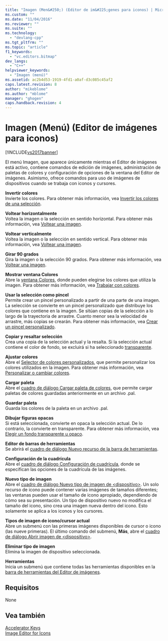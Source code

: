 ```yaml
---
title: "Imagen (Men&#250;) (Editor de im&#225;genes para iconos) | Microsoft Docs"
ms.custom: ""
ms.date: "11/04/2016"
ms.reviewer: ""
ms.suite: ""
ms.technology: 
  - "devlang-cpp"
ms.tgt_pltfrm: ""
ms.topic: "article"
f1_keywords: 
  - "vc.editors.bitmap"
dev_langs: 
  - "C++"
helpviewer_keywords: 
  - "Imagen (menú)"
ms.assetid: ac2b4d53-1919-4fd1-a0af-d3c085c45af2
caps.latest.revision: 8
author: "mikeblome"
ms.author: "mblome"
manager: "ghogen"
caps.handback.revision: 4
---
```

# Imagen (Men&#250;) (Editor de im&#225;genes para iconos)
[!INCLUDE[vs2017banner](../assembler/inline/includes/vs2017banner.md)]

El menú Imagen, que aparece únicamente mientras el Editor de imágenes está activo, contiene comandos de edición de imágenes, administración de paletas de colores y configuración de opciones de la ventana del Editor de imágenes.  Asimismo, ofrece comandos para uso de imágenes de dispositivos cuando se trabaja con iconos y cursores.  
  
 **Invertir colores**  
 Invierte los colores.  Para obtener más información, vea [Invertir los colores de una selección](../windows/inverting-the-colors-in-a-selection-image-editor-for-icons.md).  
  
 **Voltear horizontalmente**  
 Voltea la imagen o la selección en sentido horizontal.  Para obtener más información, vea [Voltear una imagen](../mfc/flipping-an-image-image-editor-for-icons.md).  
  
 **Voltear verticalmente**  
 Voltea la imagen o la selección en sentido vertical.  Para obtener más información, vea [Voltear una imagen](../mfc/flipping-an-image-image-editor-for-icons.md).  
  
 **Girar 90 grados**  
 Gira la imagen o la selección 90 grados.  Para obtener más información, vea [Voltear una imagen](../mfc/flipping-an-image-image-editor-for-icons.md).  
  
 **Mostrar ventana Colores**  
 Abre la [ventana Colores](../Topic/Colors%20Window%20\(Image%20Editor%20for%20Icons\).md), donde pueden elegirse los colores que utiliza la imagen.  Para obtener más información, vea [Trabajar con colores](../mfc/working-with-color-image-editor-for-icons.md).  
  
 **Usar la selección como pincel**  
 Permite crear un pincel personalizado a partir de una parte de una imagen.  La selección se convierte en un pincel personalizado que distribuye los colores que contiene en la imagen.  Se sitúan copias de la selección a lo largo de la trayectoria de arrastre.  Cuanto menor sea la velocidad de arrastre, más copias se crearán.  Para obtener más información, vea [Crear un pincel personalizado](../mfc/creating-a-custom-brush-image-editor-for-icons.md).  
  
 **Copiar y resaltar selección**  
 Crea una copia de la selección actual y la resalta.  Si la selección actual contiene el color de fondo, se excluirá si ha seleccionado [transparente](../windows/choosing-a-transparent-or-opaque-background-image-editor-for-icons.md).  
  
 **Ajustar colores**  
 Abre el [Selector de colores personalizados](../windows/custom-color-selector-dialog-box-image-editor-for-icons.md), que permite personalizar los colores utilizados en la imagen.  Para obtener más información, vea [Personalizar o cambiar colores](../windows/customizing-or-changing-colors-image-editor-for-icons.md).  
  
 **Cargar paleta**  
 Abre el [cuadro de diálogo Cargar paleta de colores](../windows/load-palette-colors-dialog-box-image-editor-for-icons.md), que permite cargar paletas de colores guardadas anteriormente en un archivo .pal.  
  
 **Guardar paleta**  
 Guarda los colores de la paleta en un archivo .pal.  
  
 **Dibujar figuras opacas**  
 Si está seleccionada, convierte en opaca la selección actual.  De lo contrario, la convierte en transparente.  Para obtener más información, vea [Elegir un fondo transparente u opaco](../windows/choosing-a-transparent-or-opaque-background-image-editor-for-icons.md).  
  
 **Editor de barras de herramientas**  
 Se abrirá el [cuadro de diálogo Nuevo recurso de la barra de herramientas](../mfc/new-toolbar-resource-dialog-box.md).  
  
 **Configuración de la cuadrícula**  
 Abre el [cuadro de diálogo Configuración de cuadrícula](../mfc/grid-settings-dialog-box-image-editor-for-icons.md), donde se especifican las opciones de la cuadrícula de las imágenes.  
  
 **Nuevo tipo de imagen**  
 Abre el [cuadro de diálogo Nuevo tipo de imagen de \<dispositivo\>](../mfc/new-device-image-type-dialog-box-image-editor-for-icons.md).  Un solo recurso de icono puede contener varias imágenes de tamaños diferentes; las ventanas pueden usar el tamaño de icono apropiado, dependiendo de cómo sea su presentación.  Un tipo de dispositivo nuevo no modifica el tamaño del icono, sino crea una imagen nueva dentro del icono.  Esto solamente se aplica a los iconos y los cursores.  
  
 **Tipos de imagen de icono\/cursor actual**  
 Abre un submenú con las primeras imágenes disponibles de cursor o icono \(las nueve primeras\).  El último comando del submenú, **Más**, abre el [cuadro de diálogo Abrir imagen de \<dispositivo\>](../mfc/open-device-image-dialog-box-image-editor-for-icons.md).  
  
 **Eliminar tipo de imagen**  
 Elimina la imagen de dispositivo seleccionada.  
  
 **Herramientas**  
 Inicia un submenú que contiene todas las herramientas disponibles en la [barra de herramientas del Editor de imágenes](../mfc/toolbar-image-editor-for-icons.md).  
  
## Requisitos  
 None  
  
## Vea también  
 [Accelerator Keys](../mfc/accelerator-keys-image-editor-for-icons.md)   
 [Image Editor for Icons](../mfc/image-editor-for-icons.md)